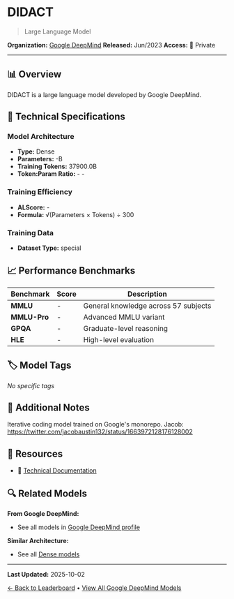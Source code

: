 # DIDACT

> Large Language Model

**Organization:** [Google DeepMind](../../labs/google-deepmind.md)
**Released:** Jun/2023
**Access:** 🔴 Private

---

## 📊 Overview

DIDACT is a large language model developed by Google DeepMind.

## 🔧 Technical Specifications

### Model Architecture
- **Type:** Dense
- **Parameters:** -B
- **Training Tokens:** 37900.0B
- **Token:Param Ratio:** - -

### Training Efficiency
- **ALScore:** -
- **Formula:** √(Parameters × Tokens) ÷ 300

### Training Data
- **Dataset Type:** special

## 📈 Performance Benchmarks

| Benchmark | Score | Description |
|-----------|-------|-------------|
| **MMLU** | - | General knowledge across 57 subjects |
| **MMLU-Pro** | - | Advanced MMLU variant |
| **GPQA** | - | Graduate-level reasoning |
| **HLE** | - | High-level evaluation |

## 🏷️ Model Tags

_No specific tags_

## 📝 Additional Notes

Iterative coding model trained on Google's monorepo. Jacob: https://twitter.com/jacobaustin132/status/1663972128176128002

## 🔗 Resources

- 📄 [Technical Documentation](https://ai.googleblog.com/2023/05/large-sequence-models-for-software.html)

## 🔍 Related Models

**From Google DeepMind:**
- See all models in [Google DeepMind profile](../../labs/google-deepmind.md)

**Similar Architecture:**
- See all [Dense models](../../architectures/dense.md)

---

**Last Updated:** 2025-10-02

[← Back to Leaderboard](../../README.md) • [View All Google DeepMind Models](../../labs/google-deepmind.md)
